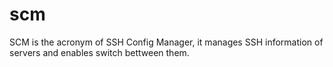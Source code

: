 # scm
SCM is the acronym of SSH Config Manager, it manages SSH information of servers and enables switch bettween them.
